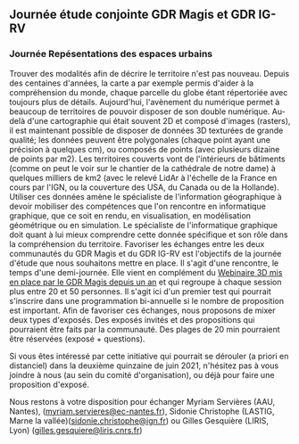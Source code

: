 ## Journée étude conjointe GDR Magis  et GDR IG-RV

### Journée Repésentations des espaces urbains

Trouver des modalités afin de décrire le territoire n'est pas nouveau. Depuis des centaines d'années, la carte a par exemple permis d'aider à la compréhension du monde, chaque parcelle du globe étant répertoriée avec toujours plus de détails. Aujourd'hui, l'avènement du numérique permet à beaucoup de territoires de pouvoir disposer de son double numérique. Au-delà d'une cartographie qui était souvent 2D et composé d'images (rasters), il est maintenant possible de disposer de données 3D texturées de grande qualité; les données peuvent être polygonales (chaque point ayant une précision à quelques cm), ou composés de points (avec plusieurs dizaine de points par m2). Les territoires couverts vont de l'intérieurs de bâtiments (comme on peut le voir sur le chantier de la cathédrale de notre dame) à quelques milliers de km2 (avec le relevé LidAr à l'échelle de la France en cours par l'IGN, ou la couverture des USA, du Canada ou de la Hollande). 
Utiliser ces données amène le spécialiste de l'information géographique à devoir mobiliser des compétences que l'on rencontre  en informatique graphique, que ce soit en rendu, en visualisation, en modélisation géométrique ou en simulation. Le spécialiste de l'informatique graphique doit quant à lui mieux comprendre cette donnée spécifique et son rôle dans la compréhension du territoire. 
Favoriser les échanges entre les deux communautés du GDR Magis et du GDR IG-RV est l'objectifs de la journée d'étude que nous souhaitons mettre en place. Il s'agit d'une rencontre, le temps d'une demi-journée. Elle vient en complément du [Webinaire 3D mis en place par le GDR Magis depuis un an](https://github.com/VCityTeam/MAGIS-AP3D/blob/master/Media/README.md) et qui regroupe à chaque session plus entre 20 et 50 personnes. Il s'agit ici d'un premier test qui pourrait s'inscrire dans une programmation bi-annuelle si le nombre de proposition est important. 
Afin de favoriser ces échanges, nous proposons de mixer deux types d'exposés. Des exposés invités et des propositions qui pourraient être faits par la communauté. Des plages de 20 min pourraient être réservées (exposé + questions). 

Si vous êtes intéressé par cette initiative qui pourrait se dérouler (a priori en distanciel) dans la deuxième quinzaine de juin 2021, n'hésitez pas à vous joindre à nous (au sein du comité d'organisation), ou déjà pour faire une proposition d'exposé.   

Nous restons à votre disposition pour échanger 
Myriam Servières (AAU, Nantes), (myriam.servieres@ec-nantes.fr), Sidonie Christophe (LASTIG, Marne la vallée)(sidonie.christophe@ign.fr) ou Gilles Gesquière (LIRIS, Lyon) (gilles.gesquiere@liris.cnrs.fr)
